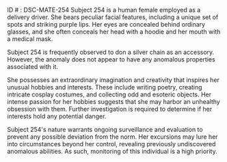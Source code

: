 ID # : DSC-MATE-254
Subject 254 is a human female employed as a delivery driver. She bears peculiar facial features, including a unique set of spots and striking purple lips. Her eyes are concealed behind ordinary glasses, and she often conceals her head with a hoodie and her mouth with a medical mask. 

Subject 254 is frequently observed to don a silver chain as an accessory. However, the anomaly does not appear to have any anomalous properties associated with it. 

She possesses an extraordinary imagination and creativity that inspires her unusual hobbies and interests. These include writing poetry, creating intricate cosplay costumes, and collecting odd and esoteric objects. Her intense passion for her hobbies suggests that she may harbor an unhealthy obsession with them. Further investigation is required to determine if her interests hold any potential danger. 

Subject 254's nature warrants ongoing surveillance and evaluation to prevent any possible deviation from the norm. Her excursions may lure her into circumstances beyond her control, revealing previously undiscovered anomalous abilities. As such, monitoring of this individual is a high priority.
